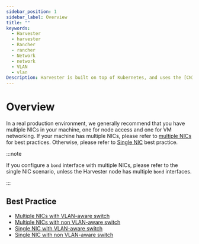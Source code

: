 ```yaml
---
sidebar_position: 1
sidebar_label: Overview
title: ""
keywords:
  - Harvester
  - harvester
  - Rancher
  - rancher
  - Network
  - network
  - VLAN
  - vlan
Description: Harvester is built on top of Kubernetes, and uses the [CNI](https://github.com/containernetworking/cni) as the interface between network providers and Kubernetes pod networking. Naturally, we implement the Harvester network based on CNI. Moreover, the Harvester UI integrates the network configuration in order to provide a user-friendly way to configure networks for VMs.
---
```


# Overview

In a real production environment, we generally recommend that you have multiple NICs in your machine, one for node access and one for VM networking. If your machine has multiple NICs, please refer to [multiple NICs](multiple-nics-vlan-aware-switch.md) for best practices. Otherwise, please refer to [Single NIC](single-nic-vlan-aware-switch.md) best practice.

:::note

If you configure a `bond` interface with multiple NICs, please refer to the single NIC scenario, unless the Harvester node has multiple `bond` interfaces.

:::

## Best Practice

- [Multiple NICs with VLAN-aware switch](multiple-nics-vlan-aware-switch.md)
- [Multiple NICs with non VLAN-aware switch](multiple-nics-non-vlan-aware-switch.md)
- [Single NIC with VLAN-aware switch](single-nic-vlan-aware-switch.md)
- [Single NIC with non VLAN-aware switch](single-nic-non-vlan-aware-switch.md)
